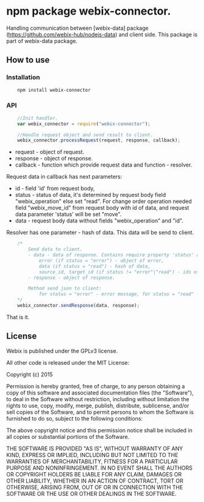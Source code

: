 npm package webix-connector.
================================

Handling communication between [webix-data] package (https://github.com/webix-hub/nodejs-data) and client side.
This package is part of webix-data package.

How to use
-----------

### Installation

```sh
    npm install webix-connector
```

### API

```js
    //Init handler.
    var webix_connector = require("webix-connector");
```

```js
    //Handle request object and send result to client.
    webix_connector.processRequest(request, response, callback);
```

- request - object of request.
- response - object of response.
- callback - function which provide request data and function - resolver.

Request data in callback has next parameters: 

- id - field 'id' from request body,
- status - status of data, it's determined by request body field "webix_operation" else set "read".
    For change order operation needed field "webix_move_id" from request body with id of data,
    and request data parameter 'status' will be set "move".
- data - request body data without fields "webix_operation" and "id".
 
Resolver has one parameter - hash of data. This data will be send to client.


```js
    /*
        Send data to client.
        - data - data of response. Contains require property 'status' and optional properties:
            error (if status = "error") - object of error,
            data (if status = "read") - hash of data,
            source_id, target_id (if status != "error"|"read") - ids of handled data.
        - response - object of response.

        Method send json to client:
            for status = "error" - error message, for status = "read" - data, for other - object like {id: data.source_id, newid: data.target_id, status: "success"}
    */
    webix_connector.sendResponse(data, response);
```

That is it.

License
----------

Webix is published under the GPLv3 license.

All other code is released under the MIT License:

Copyright (c) 2015

Permission is hereby granted, free of charge, to any person obtaining a copy
of this software and associated documentation files (the "Software"), to deal
in the Software without restriction, including without limitation the rights
to use, copy, modify, merge, publish, distribute, sublicense, and/or sell
copies of the Software, and to permit persons to whom the Software is
furnished to do so, subject to the following conditions:

The above copyright notice and this permission notice shall be included in
all copies or substantial portions of the Software.

THE SOFTWARE IS PROVIDED "AS IS", WITHOUT WARRANTY OF ANY KIND, EXPRESS OR
IMPLIED, INCLUDING BUT NOT LIMITED TO THE WARRANTIES OF MERCHANTABILITY,
FITNESS FOR A PARTICULAR PURPOSE AND NONINFRINGEMENT. IN NO EVENT SHALL THE
AUTHORS OR COPYRIGHT HOLDERS BE LIABLE FOR ANY CLAIM, DAMAGES OR OTHER
LIABILITY, WHETHER IN AN ACTION OF CONTRACT, TORT OR OTHERWISE, ARISING FROM,
OUT OF OR IN CONNECTION WITH THE SOFTWARE OR THE USE OR OTHER DEALINGS IN
THE SOFTWARE.
